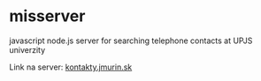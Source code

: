 # misserver
javascript node.js server for searching telephone contacts at UPJS univerzity

Link na server: [kontakty.jmurin.sk](https://kontakty.jmurin.sk)